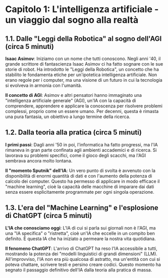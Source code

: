 # Capitolo 1: L'intelligenza artificiale - un viaggio dal sogno alla realtà

## 1.1. Dalle "Leggi della Robotica" al sogno dell'AGI (circa 5 minuti)

**Isaac Asimov**: Iniziamo con un nome che tutti conoscono. Negli anni '40, il grande scrittore di fantascienza Isaac Asimov ci ha fatto sognare con le sue storie di robot. Ha introdotto le "Leggi della Robotica", un concetto che ha stabilito le fondamenta etiche per un'ipotetica intelligenza artificiale. Non erano regole per i computer, ma una visione di un futuro in cui la tecnologia si evolveva in armonia con l'umanità.

**Il concetto di AGI**: Asimov e altri pensatori hanno immaginato una "intelligenza artificiale generale" (AGI), un'IA con la capacità di comprendere, apprendere e applicare la conoscenza per risolvere problemi complessi, proprio come un essere umano. Per decenni, questa è rimasta una pura fantasia, un obiettivo a lungo termine della ricerca.

## 1.2. Dalla teoria alla pratica (circa 5 minuti)

**I primi passi**: Dagli anni '50 in poi, l'informatica ha fatto progressi, ma l'IA rimaneva in gran parte confinata agli ambienti accademici e di ricerca. Si lavorava su problemi specifici, come il gioco degli scacchi, ma l'AGI sembrava ancora molto lontana.

**Il "momento Sputnik" dell'IA**: Un vero punto di svolta è avvenuto con la disponibilità di enormi quantità di dati e con l'aumento della potenza di calcolo dei computer. Questo ha permesso di applicare in modo efficace il "machine learning", cioè la capacità delle macchine di imparare dai dati senza essere esplicitamente programmate per ogni singola operazione.

## 1.3. L'era del "Machine Learning" e l'esplosione di ChatGPT (circa 5 minuti)

**L'IA che conosciamo oggi**: L'IA di cui si parla sui giornali non è l'AGI, ma una "IA specifica" o "ristretta", cioè un'IA che eccelle in un compito ben definito. È questa IA che ha iniziato a permeare la nostra vita quotidiana.

**Il fenomeno ChatGPT**: L'arrivo di ChatGPT ha reso l'IA accessibile a tutti, mostrando la potenza dei "modelli linguistici di grandi dimensioni" (LLM). All'improvviso, l'IA non era più qualcosa di astratto, ma un'entità con cui si poteva chattare, scrivere testi e persino creare codici. Questo momento ha segnato il passaggio definitivo dell'IA dalla teoria alla pratica di massa.